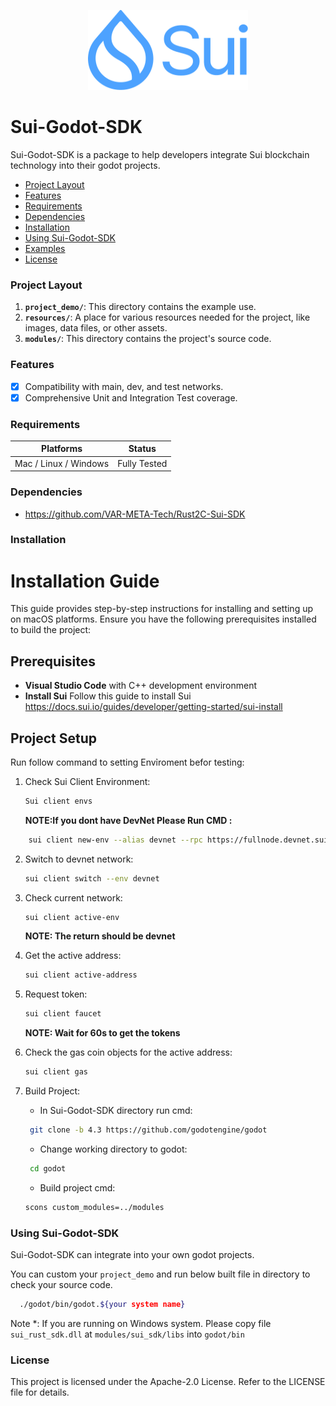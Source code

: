 <p align="center">
	<img src="./resources/sui_logo.png" alt="Unreal-Sui-SDKLogo" width="256" height="128" />
</p>

# Sui-Godot-SDK

Sui-Godot-SDK is a package to help developers integrate Sui blockchain technology into their godot projects.

- [Project Layout](#project-layout)
- [Features](#features)
- [Requirements](#requirements)
- [Dependencies](#dependencies)
- [Installation](#installation)
- [Using Sui-Godot-SDK](#using-rust2c-sui-sdk)
- [Examples](#examples)
- [License](#license)

### Project Layout

1. **`project_demo/`**: This directory contains the example use.
2. **`resources/`**: A place for various resources needed for the project, like images, data files, or other assets.
3. **`modules/`**: This directory contains the project's source code.

### Features

- [x] Compatibility with main, dev, and test networks.
- [x] Comprehensive Unit and Integration Test coverage.

### Requirements

| Platforms             | Status       |
| --------------------- | ------------ |
| Mac / Linux / Windows | Fully Tested |

### Dependencies

- https://github.com/VAR-META-Tech/Rust2C-Sui-SDK

### Installation

# Installation Guide

This guide provides step-by-step instructions for installing and setting up on macOS platforms. Ensure you have the following prerequisites installed to build the project:

## Prerequisites

- **Visual Studio Code** with C++ development environment
- **Install Sui** Follow this guide to install Sui https://docs.sui.io/guides/developer/getting-started/sui-install

## Project Setup

Run follow command to setting Envỉroment befor testing:

1. Check Sui Client Environment:
   ```sh
   Sui client envs
   ```
   **NOTE:If you dont have DevNet Please Run CMD :**

```sh
    sui client new-env --alias devnet --rpc https://fullnode.devnet.sui.io:443
```

2. Switch to devnet network:
   ```sh
   sui client switch --env devnet
   ```
3. Check current network:

   ```sh
   sui client active-env
   ```

   **NOTE: The return should be devnet**

4. Get the active address:
   ```sh
   sui client active-address
   ```
5. Request token:

   ```sh
   sui client faucet
   ```

   **NOTE: Wait for 60s to get the tokens**

6. Check the gas coin objects for the active address:
   ```sh
   sui client gas
   ```
7. Build Project:
   - In Sui-Godot-SDK directory run cmd:
   ```sh
    git clone -b 4.3 https://github.com/godotengine/godot
   ```
   - Change working directory to godot:
   ```sh
    cd godot
   ```
   - Build project cmd:
   ```sh
   scons custom_modules=../modules
   ```

### Using Sui-Godot-SDK

Sui-Godot-SDK can integrate into your own godot projects.

You can custom your `project_demo` and run below built file in directory to check your source code.

```sh
  ./godot/bin/godot.${your system name}
```

Note \*:
If you are running on Windows system. Please copy file `sui_rust_sdk.dll` at `modules/sui_sdk/libs` into `godot/bin`

### License

This project is licensed under the Apache-2.0 License. Refer to the LICENSE file for details.
